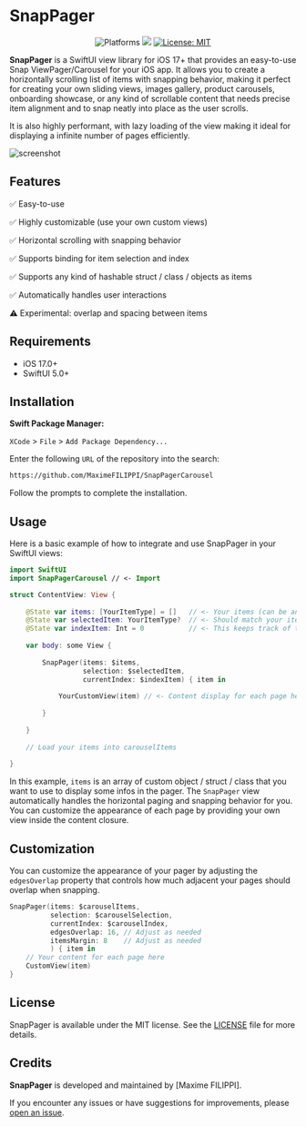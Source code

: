# SnapPager

<p align="center">
    <img src="https://img.shields.io/badge/iOS-17%2B-orange?style=flat&color=orange" alt="Platforms" />
    <img src="https://img.shields.io/badge/SwiftUI-5%2B-blue?style=flat&color=%2326c281%20&link=https%3A%2F%2Fdeveloper.apple.com%2Fxcode%2Fswiftui%2F" />
    <a href="https://github.com/MaximeFILIPPI/SnapPagerCarousel/blob/main/LICENSE"><img src="http://img.shields.io/badge/license-MIT-blue.svg?style=flat" alt="License: MIT" /></a>
</p>

**SnapPager** is a SwiftUI view library for iOS 17+ that provides an easy-to-use Snap ViewPager/Carousel for your iOS app. It allows you to create a horizontally scrolling list of items with snapping behavior, making it perfect for creating your own sliding views, images gallery, product carousels, onboarding showcase, or any kind of scrollable content that needs precise item alignment and to snap neatly into place as the user scrolls.

It is also highly performant, with lazy loading of the view making it ideal for displaying a infinite number of pages efficiently.

![screenshot](https://github.com/MaximeFILIPPI/SnapPagerCarousel/blob/main/Images/Simulator%20Screen%20Recording%20-%20iPhone%2015%20Pro%20-%202023-09-30%20at%2023.55.03.gif?raw=true)

## Features

✅ Easy-to-use

✅ Highly customizable (use your own custom views)

✅ Horizontal scrolling with snapping behavior

✅ Supports binding for item selection and index

✅ Supports any kind of hashable struct / class / objects as items

✅ Automatically handles user interactions

⚠️ Experimental: overlap and spacing between items 


## Requirements

- iOS 17.0+
- SwiftUI 5.0+



## Installation

**Swift Package Manager:**

`XCode` > `File` > `Add Package Dependency...`  

Enter the following `URL` of the repository into the search: 
```html
https://github.com/MaximeFILIPPI/SnapPagerCarousel
```
Follow the prompts to complete the installation.


## Usage

Here is a basic example of how to integrate and use SnapPager in your SwiftUI views:

```swift
import SwiftUI
import SnapPagerCarousel // <- Import

struct ContentView: View {
    
    @State var items: [YourItemType] = []   // <- Your items (can be anything Hashable)
    @State var selectedItem: YourItemType?  // <- Should match your items type
    @State var indexItem: Int = 0           // <- This keeps track of the page index
    
    var body: some View {
        
        SnapPager(items: $items,
                  selection: $selectedItem,
                  currentIndex: $indexItem) { item in
            
            YourCustomView(item) // <- Content display for each page here (can be replace by any of your views)
            
        }
        
    }
    
    // Load your items into carouselItems
    
}
```

In this example, `items` is an array of custom object / struct / class that you want to use to display some infos in the pager. 
The `SnapPager` view automatically handles the horizontal paging and snapping behavior for you. 
You can customize the appearance of each page by providing your own view inside the content closure.


## Customization

You can customize the appearance of your pager by adjusting the `edgesOverlap` property that controls how much adjacent your pages should overlap when snapping.

```swift
SnapPager(items: $carouselItems,
          selection: $carouselSelection,
          currentIndex: $carouselIndex,
          edgesOverlap: 16, // Adjust as needed
          itemsMargin: 8    // Adjust as needed
          ) { item in
    // Your content for each page here
    CustomView(item)
}
```


## License

SnapPager is available under the MIT license. See the [LICENSE](https://github.com/MaximeFILIPPI/SnapPagerCarousel/blob/main/LICENSE) file for more details.


## Credits

**SnapPager** is developed and maintained by [Maxime FILIPPI].

If you encounter any issues or have suggestions for improvements, please [open an issue](https://github.com/MaximeFILIPPI/SnapPagerCarousel/issues).
